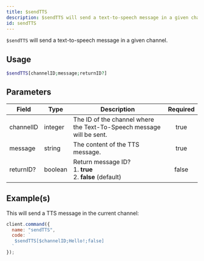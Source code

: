 ```yaml
---
title: $sendTTS
description: $sendTTS will send a text-to-speech message in a given channel.
id: sendTTS
---
```


`$sendTTS` will send a text-to-speech message in a given channel.

## Usage

```php
$sendTTS[channelID;message;returnID?]
```

## Parameters

| Field     | Type    | Description                                                          | Required |
| --------- | ------- | -------------------------------------------------------------------- | :------: |
| channelID | integer | The ID of the channel where the Text-To-Speech message will be sent. |   true   |
| message   | string  | The content of the TTS message.                                      |   true   |
| returnID? | boolean | Return message ID? <br /> 1. **true** <br /> 2. **false** (default)  |  false   |

## Example(s)

This will send a TTS message in the current channel:

```javascript
client.command({
  name: "sendTTS",
  code: `
   $sendTTS[$channelID;Hello!;false]
  `
});
```
